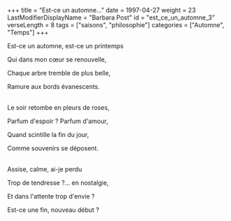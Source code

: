 +++
title = "Est-ce un automne..."
date = 1997-04-27
weight = 23
LastModifierDisplayName = "Barbara Post"
id = "est_ce_un_automne_3"
verseLength = 8
tags = ["saisons", "philosophie"]
categories = ["Automne", "Temps"]
+++

Est-ce un automne, est-ce un printemps

Qui dans mon cœur se renouvelle,

Chaque arbre tremble de plus belle,

Ramure aux bords évanescents.

 \
Le soir retombe en pleurs de roses,

Parfum d'espoir ? Parfum d'amour,

Quand scintille la fin du jour,

Comme souvenirs se déposent.

 \
Assise, calme, ai-je perdu

Trop de tendresse ?... en nostalgie,

Et dans l'attente trop d'envie ?

Est-ce une fin, nouveau début ?
